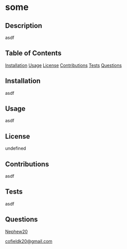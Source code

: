 # some

  ## Description
  
  asdf

  ## Table of Contents 
  [Installation](#installation)
  [Usage](#usage)
  [License](#license)
  [Contributions](#contributions)
  [Tests](#tests)
  [Questions](#questions)

  ## Installation
  
  asdf

  ## Usage 

  asdf

  ## License

  undefined

  ## Contributions 

  asdf

  ## Tests

  asdf

  ## Questions

  [Nephew20](https://github.com/Nephew20?tab=repositories)  

  cofieldk20@gmail.com
